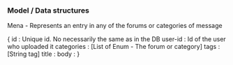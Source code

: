 

### Model / Data structures

Mena - Represents an entry in any of the forums or categories of message

{
    id : Unique id. No necessarily the same as in the DB
    user-id : Id of the user who uploaded it
    categories : [List of Enum - The forum or category]
    tags : [String tag]
    title :
    body :
}